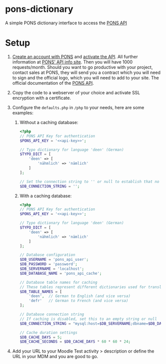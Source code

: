 # pons-dictionary
A simple PONS dictionary interface to access the [PONS API](https://de.pons.com/p/online-woerterbuch/fuer-entwickler/api)

# Setup
1. [Create an account with PONS](https://login.pons.com/login) and [activate the API](https://en.pons.com/open_dict/public_api). All further information at [PONS' API info site](https://de.pons.com/p/online-woerterbuch/fuer-entwickler/api). Then you will have 1000 requests/month. Should you want to go productive with your project, contact sales at PONS, they will send you a contract which you will need to sign and the official logo, which you will need to add to your site. The official documentation of the [PONS API](https://de.pons.com/p/files/uploads/pons/api/api-documentation.pdf).

2. Copy the code to a webserver of your choice and activate SSL encryption with a certificate.
3. Configure the `defaults.php` in `/php` to your needs, here are some examples:
   1. Without a caching database:
       ```php
       <?php
       // PONS API Key for authentication
       $PONS_API_KEY = '<<api-key>>';
    
       // Typo dictionary for language 'deen' (German)
       $TYPO_DICT = [
           'deen' => [
               'nähmlich' => 'nämlich'
           ]
       ];
    
       // Set the connection string to '' or null to establish that no connection to the database should be done.
       $DB_CONNECTION_STRING = '';
       ```

   2. With a caching database:
        ```php
        <?php
        // PONS API Key for authentication
        $PONS_API_KEY = '<<api-key>>';
        
        // Typo dictionary for language 'deen' (German)
        $TYPO_DICT = [
            'deen' => [
                'nähmlich' => 'nämlich'
            ]
        ];
        
        // Database configuration
        $DB_USERNAME = 'pons_api_user';
        $DB_PASSWORD = 'password';
        $DB_SERVERNAME = 'localhost';
        $DB_DATABASE_NAME = 'pons_api_cache';
        
        // Database table names for caching
        // These tables represent different dictionaries used for translation
        $DB_TABLE_NAMES = [
            'deen',  // German to English (and vice versa)
            'defr'   // German to French (and vice versa)
        ];
        
        // Database connection string
        // If caching is disabled, set this to an empty string or null
        $DB_CONNECTION_STRING = "mysql:host=$DB_SERVERNAME;dbname=$DB_DATABASE_NAME";
        
        // Cache duration settings
        $DB_CACHE_DAYS = 5;
        $DB_CACHE_SECONDS = $DB_CACHE_DAYS * 60 * 60 * 24;
        ```
4. Add your URL to your Moodle Test activity > description or define the URL in your MDM and you are good to go.

